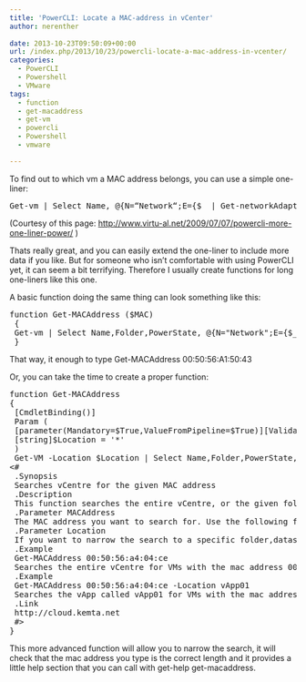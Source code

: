 ```yaml
---
title: 'PowerCLI: Locate a MAC-address in vCenter'
author: nerenther
 
date: 2013-10-23T09:50:09+00:00
url: /index.php/2013/10/23/powercli-locate-a-mac-address-in-vcenter/
categories:
  - PowerCLI
  - Powershell
  - VMware
tags:
  - function
  - get-macaddress
  - get-vm
  - powercli
  - Powershell
  - vmware

---
```

To find out to which vm a MAC address belongs, you can use a simple one-liner:

<pre lang="Powershell">Get-vm | Select Name, @{N=“Network“;E={$_ | Get-networkAdapter | ? {$_.macaddress -eq“00:50:56:A4:22:F4“}}} |Where {$_.Network-ne “”}</pre>

(Courtesy of this page: <a href="http://www.virtu-al.net/2009/07/07/powercli-more-one-liner-power/" target="_blank" rel="noopener">http://www.virtu-al.net/2009/07/07/powercli-more-one-liner-power/</a> )

Thats really great, and you can easily extend the one-liner to include more data if you like. But for someone who isn&#8217;t comfortable with using PowerCLI yet, it can seem a bit terrifying. Therefore I usually create functions for long one-liners like this one.

A basic function doing the same thing can look something like this:

<pre lang="Powershell">function Get-MACAddress ($MAC)
 {
 Get-vm | Select Name,Folder,PowerState, @{N="Network";E={$_ | Get-networkAdapter | ? {$_.macaddress -eq $MAC}}} | Where {$_.Network-ne ""}
 }</pre>

That way, it enough to type Get-MACAddress 00:50:56:A1:50:43

Or, you can take the time to create a proper function:

<pre lang="Powershell">function Get-MACAddress
{
 [CmdletBinding()]
 Param (
 [parameter(Mandatory=$True,ValueFromPipeline=$True)][Validatelength(17,17)][string]$MAC,
 [string]$Location = '*'
 )
 Get-VM -Location $Location | Select Name,Folder,PowerState, @{N="Network";E={$_ | Get-networkAdapter | ? {$_.macaddress -eq $MAC}}} | Where {$_.Network -ne ""}
&lt;#
 .Synopsis
 Searches vCentre for the given MAC address
 .Description
 This function searches the entire vCentre, or the given folder,datasenter,cluster,vApp or ResourcePool for VMs using the given MAC address. VMs with the given MAC address will be listed with Name,Folder,PowerState and to which network adapter the MAC address is assigned
 .Parameter MACAddress
 The MAC address you want to search for. Use the following format: 00:00:00:00:00:00
 .Parameter Location
 If you want to narrow the search to a specific folder,datasenter,cluster,vApp or ResourcePool
 .Example
 Get-MACAddress 00:50:56:a4:04:ce
 Searches the entire vCentre for VMs with the mac address 00:50:56:a4:04:ce
 .Example
 Get-MACAddress 00:50:56:a4:04:ce -Location vApp01
 Searches the vApp called vApp01 for VMs with the mac address 00:50:56:a4:04:ce
 .Link
 http://cloud.kemta.net
 #>
}</pre>

This more advanced function will allow you to narrow the search, it will check that the mac address you type is the correct length and it provides a little help section that you can call with get-help get-macaddress.

&nbsp;

&nbsp;